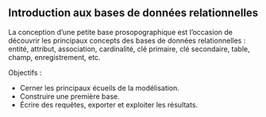 ## Introduction aux bases de données relationnelles
La conception d’une petite base prosopographique est l’occasion de découvrir les principaux concepts des bases de données relationnelles : entité, attribut, association, cardinalité, clé primaire, clé secondaire, table, champ, enregistrement, etc.

Objectifs :
* Cerner les principaux écueils de la modélisation.
* Construire une première base.
* Écrire des requêtes, exporter et exploiter les résultats.
